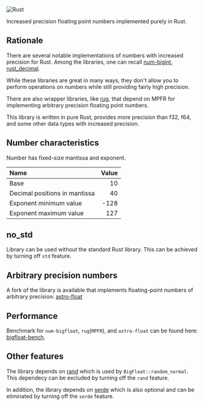 ![Rust](https://github.com/stencillogic/num-bigfloat/workflows/Rust/badge.svg)

Increased precision floating point numbers implemented purely in Rust. 

## Rationale

There are several notable implementations of numbers with increased precision for Rust. Among the libraries, one can recall [num-bigint](https://crates.io/crates/num-bigint), [rust_decimal](https://crates.io/crates/rust_decimal).

While these libraries are great in many ways, they don't allow you to perform operations on numbers while still providing fairly high precision.

There are also wrapper libraries, like [rug](https://crates.io/crates/rug), that depend on MPFR for implementing arbitrary precision floating point numbers.

This library is written in pure Rust, provides more precision than f32, f64, and some other data types with increased precision.

## Number characteristics

Number has fixed-size mantissa and exponent.

| Name                          | Value  |
|:------------------------------|-------:|
| Base                          |     10 |
| Decimal positions in mantissa |     40 |
| Exponent minimum value        |   -128 |
| Exponent maximum value        |    127 |


## no_std

Library can be used without the standard Rust library. This can be achieved by turning off `std` feature.


## Arbitrary precision numbers

A fork of the library is available that implements floating-point numbers of arbitrary precision: [astro-float](https://github.com/stencillogic/astro-float)


## Performance

Benchmark for `num-bigfloat`, `rug`(`MPFR`), and `astro-float` can be found here: [bigfloat-bench](https://github.com/stencillogic/bigfloat-bench).

## Other features

The library depends on [rand](https://crates.io/crates/rand) which is used by `BigFloat::random_normal`. This dependecy can be excluded by turning off the `rand` feature.

In addition, the library depends on [serde](https://crates.io/crates/serde) which is also optional and can be eliminated by turning off the `serde` feature.
